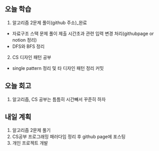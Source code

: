 ## 오늘 학습
1. 알고리즘 2문제 풀이(github 주소)_완료
  - 자료구조 스택 문제 풀이 제출 시간초과 관련 입력 변경 처리(githubpage or notion 정리)
  - DFS와 BFS 정리
2. CS 디자인 패턴 공부
  - single pattern 정리 및 타 디자인 패턴 정리 커밋

## 오늘 회고
1. 알고리즘, CS 공부는 틈틈히 시간빼서 꾸준히 하자 

## 내일 계획
1. 알고리즘 2문제 풀기
2. CS공부 프로그래밍 패러다임 정리 후 github page에 포스팅
3. 개인 프로젝트 개발